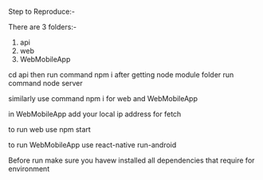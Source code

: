 Step to Reproduce:-


There are 3 folders:-
1. api
2. web
3. WebMobileApp

  cd api
  then run command npm i
  after getting node module folder run command node server
  
similarly use command npm i for web and WebMobileApp

in WebMobileApp add your local ip address for fetch

to run web use npm start

to run WebMobileApp use react-native run-android




Before run make sure you havew installed all dependencies that require for environment  